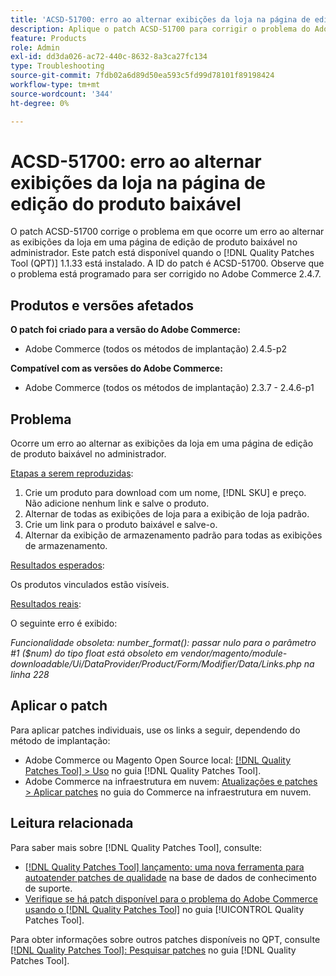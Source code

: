 ```yaml
---
title: 'ACSD-51700: erro ao alternar exibições da loja na página de edição do produto baixável'
description: Aplique o patch ACSD-51700 para corrigir o problema do Adobe Commerce em que ocorre um erro ao alternar as exibições da loja em uma página de edição de produto baixável no administrador.
feature: Products
role: Admin
exl-id: dd3da026-ac72-440c-8632-8a3ca27fc134
type: Troubleshooting
source-git-commit: 7fdb02a6d89d50ea593c5fd99d78101f89198424
workflow-type: tm+mt
source-wordcount: '344'
ht-degree: 0%

---
```


# ACSD-51700: erro ao alternar exibições da loja na página de edição do produto baixável

O patch ACSD-51700 corrige o problema em que ocorre um erro ao alternar as exibições da loja em uma página de edição de produto baixável no administrador. Este patch está disponível quando o [!DNL Quality Patches Tool (QPT)] 1.1.33 está instalado. A ID do patch é ACSD-51700. Observe que o problema está programado para ser corrigido no Adobe Commerce 2.4.7.

## Produtos e versões afetados

**O patch foi criado para a versão do Adobe Commerce:**

* Adobe Commerce (todos os métodos de implantação) 2.4.5-p2

**Compatível com as versões do Adobe Commerce:**

* Adobe Commerce (todos os métodos de implantação) 2.3.7 - 2.4.6-p1

## Problema

Ocorre um erro ao alternar as exibições da loja em uma página de edição de produto baixável no administrador.

<u>Etapas a serem reproduzidas</u>:

1. Crie um produto para download com um nome, [!DNL SKU] e preço. Não adicione nenhum link e salve o produto.
1. Alternar de todas as exibições de loja para a exibição de loja padrão.
1. Crie um link para o produto baixável e salve-o.
1. Alternar da exibição de armazenamento padrão para todas as exibições de armazenamento.

<u>Resultados esperados</u>:

Os produtos vinculados estão visíveis.

<u>Resultados reais</u>:

O seguinte erro é exibido:

*Funcionalidade obsoleta: number_format(): passar nulo para o parâmetro #1 ($num) do tipo float está obsoleto em vendor/magento/module-downloadable/Ui/DataProvider/Product/Form/Modifier/Data/Links.php na linha 228*

## Aplicar o patch

Para aplicar patches individuais, use os links a seguir, dependendo do método de implantação:

* Adobe Commerce ou Magento Open Source local: [[!DNL Quality Patches Tool] > Uso](/help/tools/quality-patches-tool/usage.md) no guia [!DNL Quality Patches Tool].
* Adobe Commerce na infraestrutura em nuvem: [Atualizações e patches > Aplicar patches](https://experienceleague.adobe.com/docs/commerce-cloud-service/user-guide/develop/upgrade/apply-patches.html?lang=pt-BR) no guia do Commerce na infraestrutura em nuvem.

## Leitura relacionada

Para saber mais sobre [!DNL Quality Patches Tool], consulte:

* [[!DNL Quality Patches Tool] lançamento: uma nova ferramenta para autoatender patches de qualidade](https://experienceleague.adobe.com/pt-br/docs/commerce-operations/tools/quality-patches-tool/quality-patches-tool-to-self-serve-quality-patches) na base de dados de conhecimento de suporte.
* [Verifique se há patch disponível para o problema do Adobe Commerce usando o  [!DNL Quality Patches Tool]](/help/tools/quality-patches-tool/patches-available-in-qpt/check-patch-for-magento-issue-with-magento-quality-patches.md) no guia [!UICONTROL Quality Patches Tool].


Para obter informações sobre outros patches disponíveis no QPT, consulte [[!DNL Quality Patches Tool]: Pesquisar patches](https://experienceleague.adobe.com/tools/commerce-quality-patches/index.html?lang=pt-BR) no guia [!DNL Quality Patches Tool].
